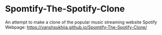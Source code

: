 # Spomtify-The-Spotify-Clone
An attempt to make a clone of the popular music streaming website Spotify<br>
Webpage: https://vanshsukhija.github.io/Spomtify-The-Spotify-Clone/
